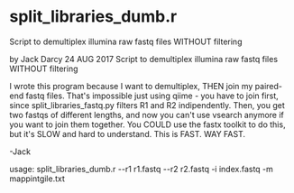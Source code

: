 # split_libraries_dumb.r
Script to demultiplex illumina raw fastq files WITHOUT filtering

 by Jack Darcy
 24 AUG 2017
 Script to demultiplex illumina raw fastq files WITHOUT filtering

 I wrote this program because I want to demultiplex, THEN join my paired-end fastq files. 
 That's impossible just using qiime - you have to join first, since split_libraries_fastq.py
 filters R1 and R2 indipendently. Then, you get two fastqs of different lengths, and now
 you can't use vsearch anymore if you want to join them together. You COULD use the fastx 
 toolkit to do this, but it's SLOW and hard to understand. This is FAST. WAY FAST.
 
 -Jack 

 usage: split_libraries_dumb.r --r1 r1.fastq --r2 r2.fastq -i index.fastq -m mappintgile.txt
